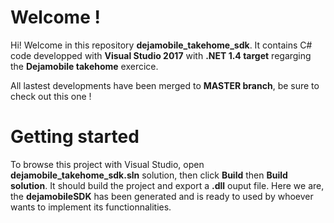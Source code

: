 # Welcome  !

Hi!
 Welcome in this repository **dejamobile_takehome_sdk**.  It contains C# code developped with **Visual Studio 2017** with **.NET 1.4 target** regarging the **Dejamobile takehome** exercice.

All lastest developments have been merged to **MASTER branch**, be sure to check out this one !

# Getting started

To browse this project with Visual Studio, open **dejamobile_takehome_sdk.sln** solution, then click **Build** then **Build solution**. It should build the project and export a **.dll** ouput file. Here we are, the **dejamobileSDK** has been generated and is ready to used by whoever wants to implement its functionnalities.
